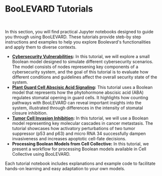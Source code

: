 <h1 style="margin-bottom: 50px;">BooLEVARD Tutorials</h1>
In this section, you will find practical Jupyter notebooks designed to guide you through using BooLEVARD. These tutorials provide steb-by step instructions and examples to help you explore Boolevard's functionalities and apply them to diverse contexts.

* **[Cybersecurity Vulnerabilities](https://github.com/farinasm/boolevard/blob/main/tutorials/Quick_Start.ipynb):** In this tutorial, we will explore a small Boolean model designed to simulate different cybersecurity scenarios. The model consists of nodes represening key components of a cybersecurity system, and the goal of this tutorial is to evaluate how different conditions and guidelines affect the overall security state of the system.
* **[Plant Guard Cell Abscisic Acid Signaling](https://github.com/farinasm/boolevard/blob/main/tutorials/Guard_Cell_Abscisic_Acid.ipynb):** This tutorial uses a Boolean model that represents how the phytohormone abscisic acid (ABA) regulates stomatal opening in guard cells. It highlights how counting pathways with BooLEVARD can reveal important insights into the system, illustrated through differences in the intensity of stomatal closure inhibition.
* **[Tumor Cell Invasion Inhibition](https://github.com/farinasm/boolevard/blob/main/tutorials/Cancer_Metastasis.ipynb):** In this tutorial, we will use a Boolean model representing key molecular cascades in cancer metastasis. The tutorial showcases how activatory perturbations of two tumor suppressor (p53 and p63) and micro RNA 34 successfully dampen invasiveness and increases apoptotic cell-fate decisions.
* **Processing Boolean Models from Cell Collective:** In this tutorial, we present a workflow for processing Boolean models available in Cell Collective using BooLEVARD.

Each tutorial notebook includes explanations and example code to facilitate hands-on learning and easy adaptation to your own models.
